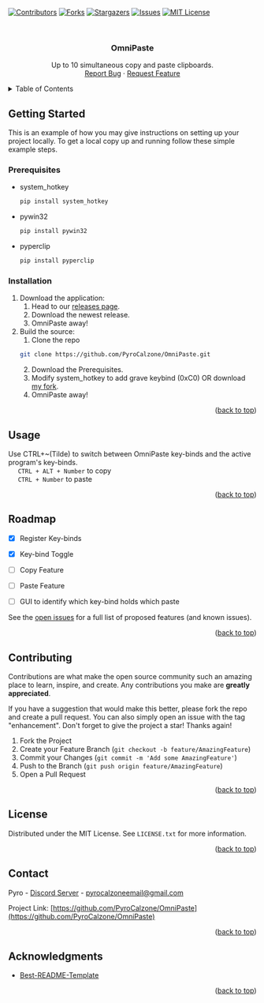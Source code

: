 <a name="readme-top"></a>



<!-- PROJECT SHIELDS -->
<!--
*** I'm using markdown "reference style" links for readability.
*** Reference links are enclosed in brackets [ ] instead of parentheses ( ).
*** See the bottom of this document for the declaration of the reference variables
*** for contributors-url, forks-url, etc. This is an optional, concise syntax you may use.
*** https://www.markdownguide.org/basic-syntax/#reference-style-links
-->
[![Contributors][contributors-shield]][contributors-url]
[![Forks][forks-shield]][forks-url]
[![Stargazers][stars-shield]][stars-url]
[![Issues][issues-shield]][issues-url]
[![MIT License][license-shield]][license-url]



<!-- PROJECT LOGO -->
<br />
<div align="center">
<!--  <a href="https://github.com/PyroCalzone/OmniPaste">
    <img src="images/logo.png" alt="Logo" width="80" height="80">
  </a>
  -->

<h3 align="center">OmniPaste</h3>

  <p align="center">
    Up to 10 simultaneous copy and paste clipboards.
    <br />
    <a href="https://github.com/PyroCalzone/OmniPaste/issues">Report Bug</a>
    ·
    <a href="https://github.com/PyroCalzone/OmniPaste/issues">Request Feature</a>
  </p>
</div>



<!-- TABLE OF CONTENTS -->
<details>
  <summary>Table of Contents</summary>
  <ol>
    <li>
      <a href="#getting-started">Getting Started</a>
      <ul>
        <li><a href="#prerequisites">Prerequisites</a></li>
        <li><a href="#installation">Installation</a></li>
      </ul>
    </li>
    <li><a href="#usage">Usage</a></li>
    <li><a href="#roadmap">Roadmap</a></li>
    <li><a href="#contributing">Contributing</a></li>
    <li><a href="#license">License</a></li>
    <li><a href="#contact">Contact</a></li>
    <li><a href="#acknowledgments">Acknowledgments</a></li>
  </ol>
</details>



<!-- GETTING STARTED -->
## Getting Started

This is an example of how you may give instructions on setting up your project locally.
To get a local copy up and running follow these simple example steps.

### Prerequisites

* system_hotkey
  ```sh
  pip install system_hotkey
  ```
* pywin32
  ```sh
  pip install pywin32
  ```
* pyperclip
  ```sh
  pip install pyperclip
  ```

### Installation

1. Download the application:
   1. Head to our [releases page](https://github.com/PyroCalzone/OmniPaste/releases).
   2. Download the newest release.
   3. OmniPaste away!
2. Build the source:
   1. Clone the repo
    ```sh
    git clone https://github.com/PyroCalzone/OmniPaste.git
    ```
    2. Download the Prerequisites.
    3. Modify system_hotkey to add grave keybind (0xC0) OR download [my fork](https://github.com/PyroCalzone/system_hotkey_fix).
    3. OmniPaste away!

<p align="right">(<a href="#readme-top">back to top</a>)</p>



<!-- USAGE EXAMPLES -->
## Usage

Use CTRL+~(Tilde) to switch between OmniPaste key-binds and the active program's key-binds.<br/>
     `CTRL + ALT + Number` to copy<br/>
     `CTRL + Number` to paste

<p align="right">(<a href="#readme-top">back to top</a>)</p>



<!-- ROADMAP -->
## Roadmap

- [x] Register Key-binds
- [x] Key-bind Toggle
- [ ] Copy Feature
- [ ] Paste Feature
- [ ] GUI to identify which key-bind holds which paste


See the [open issues](https://github.com/PyroCalzone/OmniPaste/issues) for a full list of proposed features (and known issues).

<p align="right">(<a href="#readme-top">back to top</a>)</p>



<!-- CONTRIBUTING -->
## Contributing

Contributions are what make the open source community such an amazing place to learn, inspire, and create. Any contributions you make are **greatly appreciated**.

If you have a suggestion that would make this better, please fork the repo and create a pull request. You can also simply open an issue with the tag "enhancement".
Don't forget to give the project a star! Thanks again!

1. Fork the Project
2. Create your Feature Branch (`git checkout -b feature/AmazingFeature`)
3. Commit your Changes (`git commit -m 'Add some AmazingFeature'`)
4. Push to the Branch (`git push origin feature/AmazingFeature`)
5. Open a Pull Request

<p align="right">(<a href="#readme-top">back to top</a>)</p>



<!-- LICENSE -->
## License

Distributed under the MIT License. See `LICENSE.txt` for more information.

<p align="right">(<a href="#readme-top">back to top</a>)</p>



<!-- CONTACT -->
## Contact

Pyro - [Discord Server](https://discord.gg/udf9HJpGKP) - pyrocalzoneemail@gmail.com

Project Link: [https://github.com/PyroCalzone/OmniPaste](https://github.com/PyroCalzone/OmniPaste)

<p align="right">(<a href="#readme-top">back to top</a>)</p>



<!-- ACKNOWLEDGMENTS -->
## Acknowledgments

- [Best-README-Template](https://github.com/othneildrew/Best-README-Template)

<p align="right">(<a href="#readme-top">back to top</a>)</p>



<!-- MARKDOWN LINKS & IMAGES -->
<!-- https://www.markdownguide.org/basic-syntax/#reference-style-links -->
[contributors-shield]: https://img.shields.io/github/contributors/PyroCalzone/OmniPaste.svg?style=for-the-badge
[contributors-url]: https://github.com/PyroCalzone/OmniPaste/graphs/contributors
[forks-shield]: https://img.shields.io/github/forks/PyroCalzone/OmniPaste.svg?style=for-the-badge
[forks-url]: https://github.com/PyroCalzone/OmniPaste/network/members
[stars-shield]: https://img.shields.io/github/stars/PyroCalzone/OmniPaste.svg?style=for-the-badge
[stars-url]: https://github.com/PyroCalzone/OmniPaste/stargazers
[issues-shield]: https://img.shields.io/github/issues/PyroCalzone/OmniPaste.svg?style=for-the-badge
[issues-url]: https://github.com/PyroCalzone/OmniPaste/issues
[license-shield]: https://img.shields.io/github/license/PyroCalzone/OmniPaste.svg?style=for-the-badge
[license-url]: https://github.com/PyroCalzone/OmniPaste/blob/master/LICENSE.txt
